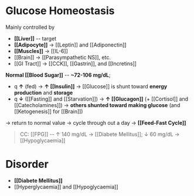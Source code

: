 # Glucose Homeostasis
Mainly controlled by
- **[[Liver]]** -- target
- **[[Adipocyte]]** → [[Leptin]] and [[Adiponectin]]
- **[[Muscles]]** → [[IL-6]]  
- [[Brain]] → [[Parasympathetic NS]], etc.
- [[GI Tract]] → [[CCK]], [[Gastrin]], and [[Incretins]]

**Normal [[Blood Sugar]]** -- **~72-106 mg/dL**;
- q **↑** (fed) → **↑ [[Insulin]]** → [[Glucose]] is shunt toward **energy production** and **storage** 
- q **↓** ([[Fasting]] and [[Starvation]]) → **↑ [[Glucagon]]** (+ [[Cortisol]] and [[Catecholamines]]) → **others shunted toward making glucose** (and [[Ketogenesis]] for [[Brain]])

→ return to normal value → cycle through out a day → **[[Feed-Fast Cycle]]**

> CC: [[FPG]] -- ↑ 140 mg/dL → [[Diabete Mellitus]]; ↓ 60 mg/dL → [[Hypoglycaemia]]

# Disorder
- **[[Diabete Mellitus]]**
- [[Hyperglycaemia]] and [[Hypoglycaemia]]